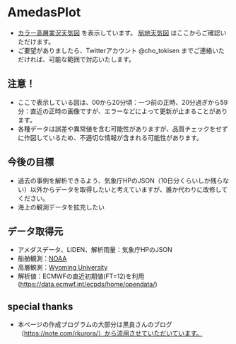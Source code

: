 # AmedasPlot
* [カラー高層実況天気図](https://tokiyui.github.io/FaxMap/) を表示しています。 [局地天気図](https://tokiyui.github.io/FaxMap/local.html) はここからご確認いただけます。
* ご要望がありましたら、Twitterアカウント @cho_tokisen までご連絡いただければ、可能な範囲で対応いたします。

## 注意！
* ここで表示している図は、00から20分頃：一つ前の正時、20分過ぎから59分：直近の正時の画像ですが、エラーなどによって更新が止まることがあります。
* 各種データは誤差や異常値を含む可能性がありますが、品質チェックをせずに作図しているため、不適切な情報が含まれる可能性があります。

## 今後の目標
* 過去の事例を解析できるよう、気象庁HPのJSON（10日分くらいしか残らない）以外からデータを取得したいと考えていますが、誰か代わりに改修してください。
* 海上の観測データを拡充したい

## データ取得元
* アメダスデータ、LIDEN、解析雨量：気象庁HPのJSON
* 船舶観測：[NOAA](https://www.ndbc.noaa.gov/ship_obs.php?uom=M&time=1)
* 高層観測：[Wyoming University](https://www.weather.uwyo.edu/upperair/sounding.shtml)
* 解析値：ECMWFの直近初期値(FT=12)を利用 (https://data.ecmwf.int/ecpds/home/opendata/)

## special thanks
* 本ページの作成プログラムの大部分は黒良さんのブログ（https://note.com/rkurora/）から流用させていただいています。
